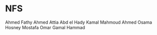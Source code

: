 # NFS
Ahmed Fathy Ahmed Attia
Abd el Hady Kamal Mahmoud
Ahmed Osama Hosney Mostafa 
Omar Gamal Hammad
